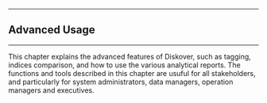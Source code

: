 <p id="advanced_usage"></p>

___
## Advanced Usage
___

This chapter explains the advanced features of Diskover, such as tagging, indices comparison, and how to use the various analytical reports. The functions and tools described in this chapter are usuful for all stakeholders, and particularly for system administrators, data managers, operation managers and executives.
